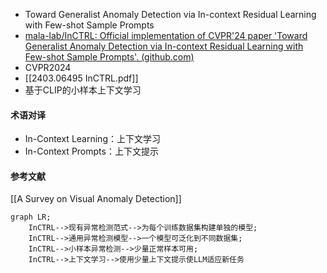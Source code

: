 - Toward Generalist Anomaly Detection via In-context Residual Learning with Few-shot Sample Prompts
- [mala-lab/InCTRL: Official implementation of CVPR'24 paper 'Toward Generalist Anomaly Detection via In-context Residual Learning with Few-shot Sample Prompts'. (github.com)](https://github.com/mala-lab/InCTRL)
- CVPR2024
- [[2403.06495 InCTRL.pdf]]
- 基于CLIP的小样本上下文学习
#### 术语对译
- In-Context Learning：上下文学习
- In-Context Prompts：上下文提示
#### 参考文献
[[A Survey on Visual Anomaly Detection]]
```mermaid
graph LR;
	InCTRL-->现有异常检测范式-->为每个训练数据集构建单独的模型;
	InCTRL-->通用异常检测模型-->一个模型可泛化到不同数据集;
	InCTRL-->小样本异常检测-->少量正常样本可用;
	InCTRL-->上下文学习-->使用少量上下文提示使LLM适应新任务
```